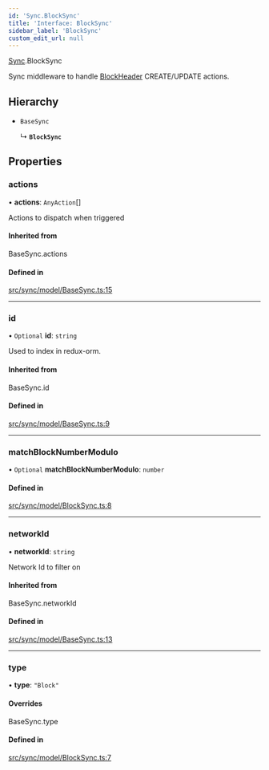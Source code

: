 ```yaml
---
id: 'Sync.BlockSync'
title: 'Interface: BlockSync'
sidebar_label: 'BlockSync'
custom_edit_url: null
---
```


[Sync](../namespaces/Sync.md).BlockSync

Sync middleware to handle [BlockHeader](Block.BlockHeader.md) CREATE/UPDATE actions.

## Hierarchy

-   `BaseSync`

    ↳ **`BlockSync`**

## Properties

### actions

• **actions**: `AnyAction`[]

Actions to dispatch when triggered

#### Inherited from

BaseSync.actions

#### Defined in

[src/sync/model/BaseSync.ts:15](https://github.com/leovigna/web3-redux/blob/bca52d1/src/sync/model/BaseSync.ts#L15)

---

### id

• `Optional` **id**: `string`

Used to index in redux-orm.

#### Inherited from

BaseSync.id

#### Defined in

[src/sync/model/BaseSync.ts:9](https://github.com/leovigna/web3-redux/blob/bca52d1/src/sync/model/BaseSync.ts#L9)

---

### matchBlockNumberModulo

• `Optional` **matchBlockNumberModulo**: `number`

#### Defined in

[src/sync/model/BlockSync.ts:8](https://github.com/leovigna/web3-redux/blob/bca52d1/src/sync/model/BlockSync.ts#L8)

---

### networkId

• **networkId**: `string`

Network Id to filter on

#### Inherited from

BaseSync.networkId

#### Defined in

[src/sync/model/BaseSync.ts:13](https://github.com/leovigna/web3-redux/blob/bca52d1/src/sync/model/BaseSync.ts#L13)

---

### type

• **type**: `"Block"`

#### Overrides

BaseSync.type

#### Defined in

[src/sync/model/BlockSync.ts:7](https://github.com/leovigna/web3-redux/blob/bca52d1/src/sync/model/BlockSync.ts#L7)
